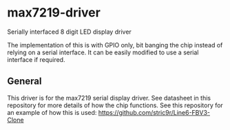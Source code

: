# max7219-driver
Serially interfaced 8 digit LED display driver

The implementation of this is with GPIO only, bit banging the chip instead of relying on a serial interface.
It can be easily modified to use a serial interface if required.

## General
This driver is for the max7219 serial display driver.  See datasheet in this repository for more details of how the chip functions.
See this repository for an example of how this is used: https://github.com/stric9r/Line6-FBV3-Clone


